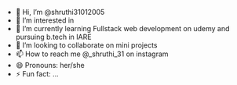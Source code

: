 - 👋 Hi, I’m @shruthi31012005
- 👀 I’m interested in 
- 🌱 I’m currently learning Fullstack web development on udemy and pursuing b.tech in IARE
- 💞️ I’m looking to collaborate on mini projects
- 📫 How to reach me @_shruthi_31 on instagram
- 😄 Pronouns: her/she
- ⚡ Fun fact: ...

<!---
shruthi31012005/shruthi31012005 is a ✨ special ✨ repository because its `README.md` (this file) appears on your GitHub profile.
You can click the Preview link to take a look at your changes.
--->

